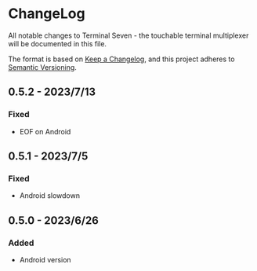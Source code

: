 # ChangeLog

All notable changes to Terminal Seven - the touchable terminal multiplexer 
will be documented in this file.

The format is based on [Keep a Changelog](https://keepachangelog.com/en/1.0.0/),
and this project adheres to [Semantic Versioning](https://semver.org/spec/v2.0.0.html).

## 0.5.2 - 2023/7/13

### Fixed

- EOF on Android

## 0.5.1 - 2023/7/5

### Fixed 

- Android slowdown

## 0.5.0 - 2023/6/26

### Added

- Android version

